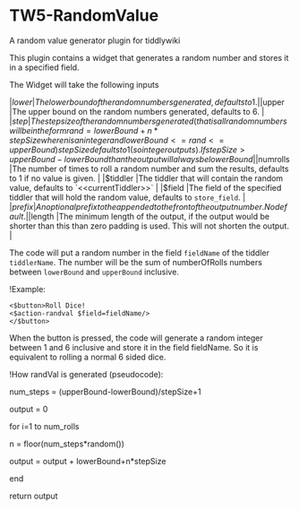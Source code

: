 TW5-RandomValue
===========

A random value generator plugin for tiddlywiki

This plugin contains a widget that generates a random number and stores it in a specified field.

The Widget will take the following inputs

|$lower |The lower bound of the random numbers generated, defaults to 1. |
|$upper |The upper bound on the random numbers generated, defaults to 6. |
|$step |The step size of the random numbers generated (that is all random numbers will be in the form rand = lowerBound+n*stepSize where n is an integer and lowerBound <= rand <= upperBound) stepSize defaults to 1 (so integer outputs). If stepSize > upperBound-lowerBound than the output will always be lowerBound |
|$numrolls |The number of times to roll a random number and sum the results, defaults to 1 if no value is given. |
|$tiddler |The tiddler that will contain the random value, defaults to `<<currentTiddler>>` |
|$field |The field of the specified tiddler that will hold the random value, defaults to `store_field`. |
|$prefix |An optional prefix to the appended to the front of the output number. No default. |
|$length |The minimum length of the output, if the output would be shorter than this than zero padding is used. This will not shorten the output. |

The code will put a random number in the field `fieldName` of the tiddler `tiddlerName`. The number will be the sum of numberOfRolls numbers between `lowerBound` and `upperBound` inclusive.

!Example:

```
<$button>Roll Dice!
<$action-randval $field=fieldName/>
</$button>
```

When the button is pressed, the code will generate a random integer between 1 and 6 inclusive and store it in the field fieldName. So it is equivalent to rolling a normal 6 sided dice.

!How randVal is generated (pseudocode):

num_steps = (upperBound-lowerBound)/stepSize+1

output = 0

for i=1 to num_rolls

  n = floor(num_steps*random())

  output = output + lowerBound+n*stepSize

end

return output
